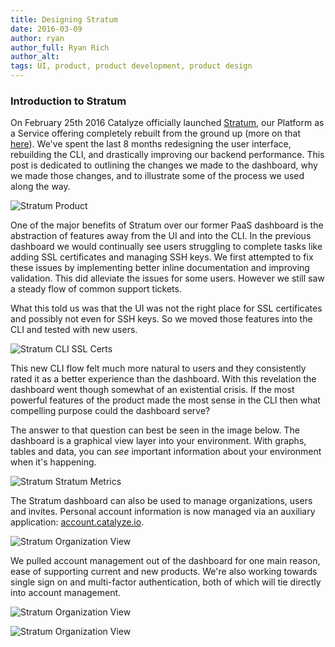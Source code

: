 ```yaml
---
title: Designing Stratum
date: 2016-03-09
author: ryan
author_full: Ryan Rich
author_alt:
tags: UI, product, product development, product design
---
```

### Introduction to Stratum

On February 25th 2016 Catalyze officially launched [Stratum](https://catalyze.io/stratum), our Platform as a Service offering completely rebuilt from the ground up (more on that [here](https://engineering.catalyze.io/stratum-2.0.0-launch.html)). We've spent the last 8 months redesigning the user interface, rebuilding the CLI, and drastically improving our backend performance. This post is dedicated to outlining the changes we made to the dashboard, why we made those changes, and to illustrate some of the process we used along the way.

![Stratum Product](/assets/img/posts/designing-stratum/catalyze_stratum_product.png)

One of the major benefits of Stratum over our former PaaS dashboard is the abstraction of features away from the UI and into the CLI. In the previous dashboard we would continually see users struggling to complete tasks like adding SSL certificates and managing SSH keys. We first attempted to fix these issues by implementing better inline documentation and improving validation. This did alleviate the issues for some users. However we still saw a steady flow of common support tickets.

What this told us was that the UI was not the right place for SSL certificates and possibly not even for SSH keys. So we moved those features into the CLI and tested with new users.

![Stratum CLI SSL Certs](/assets/img/posts/designing-stratum/catalyze_stratum_cli_ssl.png)

This new CLI flow felt much more natural to users and they consistently rated it as a better experience than the dashboard. With this revelation the dashboard went though somewhat of an existential crisis. If the most powerful features of the product made the most sense in the CLI then what compelling purpose could the dashboard serve?

The answer to that question can best be seen in the image below. The dashboard is a graphical view layer into your environment. With graphs, tables and data, you can _see_ important information about your environment when it's happening.

![Stratum Stratum Metrics](/assets/img/posts/designing-stratum/catalyze_stratum_metrics.png)

The Stratum dashboard can also be used to manage organizations, users and invites. Personal account information is now managed via an auxiliary application: [account.catalyze.io](https://account.catalyze.io).

![Stratum Organization View](/assets/img/posts/designing-stratum/catalyze_orgs.png)

We pulled account management out of the dashboard for one main reason, ease of supporting current and new products. We're also working towards single sign on and multi-factor authentication, both of which will tie directly into account management.

![Stratum Organization View](/assets/img/posts/designing-stratum/catalyze_account.png)

![Stratum Organization View](/assets/img/posts/designing-stratum/catalyze_sketches.png)

